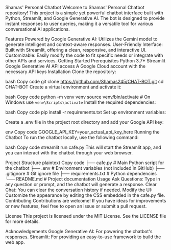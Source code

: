 Shamas' Personal Chatbot
Welcome to Shamas' Personal Chatbot repository! This project is a simple yet powerful chatbot interface built with Python, Streamlit, and Google Generative AI. The bot is designed to provide instant responses to user queries, making it a versatile tool for various conversational AI applications.

Features
Powered by Google Generative AI: Utilizes the Gemini model to generate intelligent and context-aware responses.
User-Friendly Interface: Built with Streamlit, offering a clean, responsive, and interactive UI.
Customizable: Easily modify the code to fit specific needs or integrate with other APIs and services.
Getting Started
Prerequisites
Python 3.7+
Streamlit
Google Generative AI API access
A Google Cloud account with the necessary API keys
Installation
Clone the repository:

bash
Copy code
git clone https://github.com/Shamas245/CHAT-BOT.git
cd CHAT-BOT
Create a virtual environment and activate it:

bash
Copy code
python -m venv venv
source venv/bin/activate  # On Windows use `venv\Scripts\activate`
Install the required dependencies:

bash
Copy code
pip install -r requirements.txt
Set up environment variables:

Create a .env file in the project root directory and add your Google API key:

env
Copy code
GOOGLE_API_KEY=your_actual_api_key_here
Running the Chatbot
To run the chatbot locally, use the following command:

bash
Copy code
streamlit run cafe.py
This will start the Streamlit app, and you can interact with the chatbot through your web browser.

Project Structure
plaintext
Copy code
├── cafe.py             # Main Python script for the chatbot
├── .env                # Environment variables (not included in GitHub)
├── .gitignore          # Git ignore file
├── requirements.txt    # Python dependencies
└── README.md           # Project documentation
Usage
Ask Questions: Type in any question or prompt, and the chatbot will generate a response.
Clear Chat: You can clear the conversation history if needed.
Modify the UI: Customize the appearance by editing the CSS embedded in the cafe.py file.
Contributing
Contributions are welcome! If you have ideas for improvements or new features, feel free to open an issue or submit a pull request.

License
This project is licensed under the MIT License. See the LICENSE file for more details.

Acknowledgements
Google Generative AI: For powering the chatbot's responses.
Streamlit: For providing an easy-to-use framework to build the web app.
